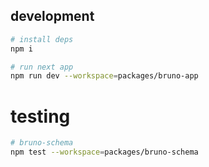 ## development
```bash
# install deps
npm i

# run next app
npm run dev --workspace=packages/bruno-app
```

# testing
```bash
# bruno-schema
npm test --workspace=packages/bruno-schema

```